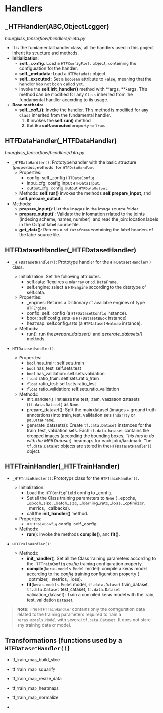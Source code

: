 # Handlers 

##  _HTFHandler(ABC,ObjectLogger)
*hourglass_tensorflow/handlers/meta.py*
- It is the fundamental handler class, all the handlers used in this project inherit its structure and methods. 
- **Initialization**:
  - **self._config**: Load a `HTFConfigField` object, containing the configuration for the handler.
  - **self._metadata**: Load a `HTFMetadata` object.
  - **self._executed** : Set a `boolean` attribute to `False`, meaning that the handler has not been called yet.
  - Invoke the **self.init_handler()** method with **args, **kargs. This method can be modified for any `Class` inherited from the fundamental handler according to its usage.
- **Base methods:**
  - **self.\__call__()**: Invoke the handler. This method is modified for any `Class` inherited from the fundamental handler. 
    1. It invokes the **self.run()** method.
    2. Set the **self.executed** property to `True`. 

## HTFDataHandler(_HTFDataHandler)

*hourglass_tensorflow/handlers/data.py*

 - `_HTFDataHandler()`:
    Prototype handler with the basic structure (properties,methods) for `HTFDataHandler`.
    - Properties:
      - config: self._config `HTFDataConfig` 
      - input_cfg: config.input `HTFDataInput`.
      - output_cfg: config.output `HTFDataOutput`. 
    - Methods:
        **self.run()** invokes the methods **self.prepare_input**, and **self.prepare_output**.
  - Methods:
    - **prepare_input()**: List the images in the image source folder.
    - **prepare_output()**: Validate the information related to the joints (indexing scheme, names, number), and read the joint location labels in the Output label source file. 
    - **get_data()**: Returns a `pd.Dataframe` containing the label headers of the label source file. 

## HTFDatasetHandler(_HTFDatasetHandler)

- `_HTFDatasetHandler()`: Prototype handler for the `HTFDatasetHandler()` class.
  - Initialization:
    Set the following attributes.
    - self.data: Requires a `ndarray` or `pd.DataFrame`.
    - self.engine: select a `HTFEngine` according to the datatype of self.data.
  - Properties:
    - _engines: Returns a Dictionary of available engines of type `HTFEngine`.
    - config: self._config (a `HTFDatasetConfig` instance).
    - bbox: self.config.sets (a `HTFDatasetBBox` instance).
    - heatmap: self.config.sets (a `HTFDatasetHeatmap` instance).
  - Methods:
    - run(): run the _prepare_dataset()_, and _generate_datasets()_ methods.

- `HTFDatasetHandler()`: 
  - Properties: 
    - `bool` has_train: self.sets.train
    - `bool` has_test: self.sets.test
    - `bool` has_validation: self.sets.validation
    - `float` ratio_train: self.sets.ratio_train
    - `float` ratio_test: self.sets.ratio_test
    - `float` ratio_validation: self.sets.ratio_validation
  - Methods:
    - init_handler(): Initialize the test, train, validation datasets (`tf.data.Dataset`) as `None`.
    - prepare_dataset(): Split the main dataset (images + ground truth annotations) into train, test, validation sets (`ndarray` or `pd.DataFrame`).
    - generate_datasets(): Create `tf.data.Dataset` instances for the train, test, validation sets. Each `tf.data.Dataset` contains the cropped images (according the bounding boxes, _This has to do with the MPII Dataset_), heatmaps for each joint/landmark. The `tf.data.Dataset` objects are stored in the `HTFDatasetHandler()` object.

## HTFTrainHandler(_HTFTrainHandler)

- `_HTFTrainHandler()`: Prototype class for the `HTFTrainHandler()`.
  - Initialization: 
    - Load the `HTFConfigField` config to _config. 
    - Set all the Class training parameters to `None` ( _epochs, _epoch_size, _batch_size, _learning_rate, _loss, _optimizer, _metrics, _callbacks).
    - call the **init_handler()** method.
  - Properties:
    - `HTFTrainConfig` config: self._config
  - Methods: 
    - **run()**: invoke the methods **compile()**, and **fit()**. 

- `HTFTrainHandler()`: 

  - Methods:
    - **init_handler**(): Set all the Class training parameters according to the `HTFTrainConfig` _config_ training configuration property.
    - **compile**(`keras.models.Model` model): compile a keras model according to the _config_ training configuration property ( _optimizer, _metrics, _loss).
    - **fit**(`keras.models.Model` model, `tf.data.Dataset` train_dataset, `tf.data.Dataset` test_dataset, `tf.data.Dataset` validation_dataset): Train a compiled keras model with the train, test, validation `Dataset`.
 > **Note**: The `HTFTrainHandler` contains only the configuration data related to the training parameters required to train a `keras.models.Model` with several `tf.data.Dataset`. It does not store any training data or model.

## Transformations (functions used by a `HTFDatasetHandler()`)

- tf_train_map_build_slice

- tf_train_map_squarify

- tf_train_map_resize_data

- tf_train_map_heatmaps

- tf_train_map_normalize

- 
